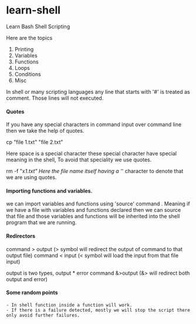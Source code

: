 # learn-shell

Learn Bash Shell Scripting

Here are the topics

1. Printing
2. Variables
3. Functions
4. Loops
5. Conditions
6. Misc

In shell or many scripting languages any line that starts with '#' is treated as comment.
Those lines will not executed.

####  Quotes

If you have any special characters in command input over command line then we take the help of quotes.

cp "file 1.txt" "file 2.txt"

Here space is a special character these special character have special meaning in the shell, To avoid that speciality we use quotes.

rm -f "x*1.txt"
 Here the file name itself having a '*' character to denote that we are using quotes.

#### Importing functions and variables.

we can import variables and functions using 'source' command . Meaning if we have a file with variables and functions declared then
we can source that file and those variables and functions will be inherited into the shell program that we are running.

####  Redirectors

command > output  (> symbol will redirect the output of command to that output file)
command < input   (< symbol will load the input from that file input)

  output is two types, output * error 
  command &>output (&> will redirect both output and error)

#### Some random points

    - In shell function inside a function will work.
    - If there is a failure detected, mostly we will stop the script there only avoid further failures.
     










